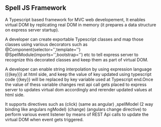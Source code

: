 ## Spell JS Framework

A Typescript based framework for MVC web developement,
It enables virtual DOM by replicating real DOM
in memory (it prepares a data structure on express server 
startup).

A developer can create exportable Typescript classes
and map those classes using various decorators such as 
@Component(selector='',template='') @SpellModule(imports='',bootstrap='') 
etc to tell express server to recognize this decorated classes and keep
them as part of virtual DOM.

A developer can enable string interpolation by using
expression language ({{key}}) at html side, and keep the value of 
key updated using typescript code {{key}} will be replaced by key variable used at
Typescript end.Once the value of thess variable changes rest api call gets placed to express server
to updates virtual dom accordingly and rerender updated values at html side.

It supports directives such as (click) (same as angular)
,spellModel (2 way binding like angulars ngModel)
(change) (angulars change directive) to perform various event listener by means
of REST Api calls to update the virtual DOM when event gets triggered.

